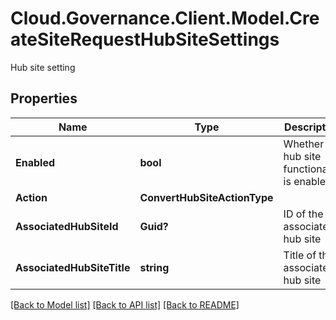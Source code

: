 # Cloud.Governance.Client.Model.CreateSiteRequestHubSiteSettings
Hub site setting
## Properties

Name | Type | Description | Notes
------------ | ------------- | ------------- | -------------
**Enabled** | **bool** | Whether the hub site functionality is enabled. | [optional] [default to false]
**Action** | **ConvertHubSiteActionType** |  | [optional] 
**AssociatedHubSiteId** | **Guid?** | ID of the associated hub site | [optional] 
**AssociatedHubSiteTitle** | **string** | Title of the associated hub site | [optional] 

[[Back to Model list]](../README.md#documentation-for-models) [[Back to API list]](../README.md#documentation-for-api-endpoints) [[Back to README]](../README.md)

